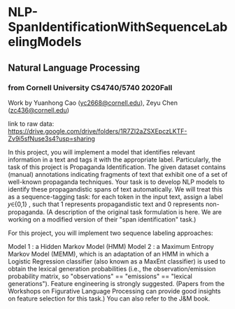 # NLP-SpanIdentificationWithSequenceLabelingModels
## Natural Language Processing
### from Cornell University CS4740/5740 2020Fall

Work by Yuanhong Cao (yc2668@cornell.edu), Zeyu Chen (zc436@cornell.edu)

link to raw data: https://drive.google.com/drive/folders/1R7ZI2aZSXEpczLKTF-Zv9i5sfNuse3s4?usp=sharing

In this project, you will implement a model that identifies relevant information in a text and tags it with the appropriate label. Particularly, the task of this project is Propaganda Identification. The given dataset contains (manual) annotations indicating fragments of text that exhibit one of a set of well-known propaganda techniques. Your task is to develop NLP models to identify these propagandistic spans of text automatically. We will treat this as a sequence-tagging task: for each token in the input text, assign a label  𝑦∈{0,1} , such that 1 represents propagandistic text and 0 represents non-propaganda. (A description of the original task formulation is here. We are working on a modified version of their "span identification" task.)

For this project, you will implement two sequence labeling approaches:

Model 1 : a Hidden Markov Model (HMM)
Model 2 : a Maximum Entropy Markov Model (MEMM), which is an adaptation of an HMM in which a Logistic Regression classifier (also known as a MaxEnt classifier) is used to obtain the lexical generation probabilities (i.e., the observation/emission probability matrix, so "observations" == "emissions" == "lexical generations"). Feature engineering is strongly suggested. (Papers from the Workshops on Figurative Language Processing can provide good insights on feature selection for this task.) You can also refer to the J&M book.
